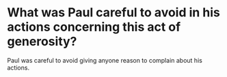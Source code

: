 # What was Paul careful to avoid in his actions concerning this act of generosity?

Paul was careful to avoid giving anyone reason to complain about his actions.
